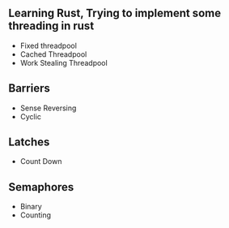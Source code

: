 ## Learning Rust, Trying to implement some threading in rust

- Fixed threadpool
- Cached Threadpool
- Work Stealing Threadpool


## Barriers
- Sense Reversing
- Cyclic 

## Latches
- Count Down

## Semaphores
- Binary
- Counting